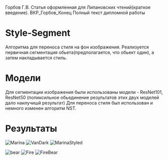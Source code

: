 Горбов Г.В. Статья оформленная для Липановских чтений(краткое введение).
ВКР_Горбов_Конец Полный текст дипломной работы
# Style-Segment
Алгоритма для переноса стиля на фон изображения.
Реализуется первичная сегментация обьета(предполагается, что обьект один), а затем накладывается стиль.
# Модели
Для сегментации изображения были использованы модели - ResNet101, ResNet50 (попиксильное обьединение результатов этих двух моделей дало наилучишй результат)
Для переноса стиля был использован и немного изменен алгоритм NST. 

# Результаты
![Marina](https://user-images.githubusercontent.com/64344132/123556051-3770b200-d79a-11eb-9a7e-e093b934d4f9.jpg)
![VanDark](https://user-images.githubusercontent.com/64344132/123556054-3ccdfc80-d79a-11eb-8351-bc7308175da1.jpg)
![MarinaStyled](https://user-images.githubusercontent.com/64344132/123556024-22941e80-d79a-11eb-94b0-36eb8b865554.jpg)


![bear](https://user-images.githubusercontent.com/64344132/123556069-4e170900-d79a-11eb-8189-66886da2f563.jpg)
![Fire](https://user-images.githubusercontent.com/64344132/123556065-49525500-d79a-11eb-8372-19ee67edbd8b.jpg)
![FireBear](https://user-images.githubusercontent.com/64344132/123556062-45263780-d79a-11eb-9d46-3e4731e18491.png)
